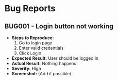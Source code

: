 # Bug Reports

## BUG001 - Login button not working

- **Steps to Reproduce:**
  1. Go to login page
  2. Enter valid credentials
  3. Click Login
- **Expected Result:** User should be logged in
- **Actual Result:** Nothing happens
- **Severity:** High
- **Screenshot:** (Add if possible)
